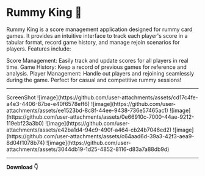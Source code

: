 # Rummy King 🎴
Rummy King is a score management application designed for rummy card games. It provides an intuitive interface to track each player's score in a tabular format, record game history, and manage rejoin scenarios for players. Features include:

Score Management: Easily track and update scores for all players in real time.
Game History: Keep a record of previous games for reference and analysis.
Player Management: Handle out players and rejoining seamlessly during the game.
Perfect for casual and competitive rummy sessions!
<hr>
ScreenShot
![image](https://github.com/user-attachments/assets/cd17c4fe-a4e3-4406-87be-e40f6578eff6)
![image](https://github.com/user-attachments/assets/ee1523bd-8c8f-44ee-9438-736e57465ac1)
![image](https://github.com/user-attachments/assets/0e66910c-7000-44ae-9212-119ebf23a3b0)
![image](https://github.com/user-attachments/assets/e42ba1d4-94c9-490f-a464-cb24b7046ed2)
![image](https://github.com/user-attachments/assets/c64aad6d-39a3-42f3-aea9-8d04f1078b74)
![image](https://github.com/user-attachments/assets/3044db19-1d25-4852-8116-d83a7a88db9d)
<hr>
<b> Download 👇 </b> 


